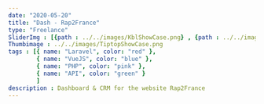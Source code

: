 ```yaml
---
date: "2020-05-20"
title: "Dash - Rap2France"
type: "Freelance"
SliderImg : [{path : ../../images/KblShowCase.png} , {path : ../../images/KblShowCase.png},{path : ../../images/KblShowCase.png}]
Thumbimage : ../../images/TiptopShowCase.png
tags : [{ name: "Laravel", color: "red" },
        { name: "VueJS", color: "blue" },
        { name: "PHP", color: "pink" },
        { name: "API", color: "green" }
        ]
description : Dashboard & CRM for the website Rap2France
---
```



